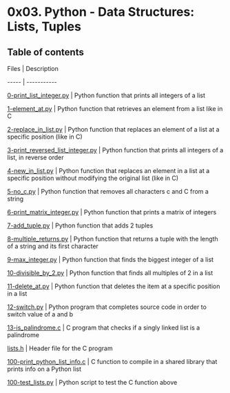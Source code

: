# 0x03. Python - Data Structures: Lists, Tuples



## Table of contents

Files | Description

----- | -----------

[0-print_list_integer.py](./0-print_list_integer.py) | Python function that prints all integers of a list

[1-element_at.py](./1-element_at.py) | Python function that retrieves an element from a list like in C

[2-replace_in_list.py](./2-replace_in_list.py) | Python function that replaces an element of a list at a specific position (like in C)

[3-print_reversed_list_integer.py](./3-print_reversed_list_integer.py) | Python function that prints all integers of a list, in reverse order

[4-new_in_list.py](./4-new_in_list.py) | Python function that replaces an element in a list at a specific position without modifying the original list (like in C)

[5-no_c.py](./5-no_c.py) | Python function that removes all characters c and C from a string

[6-print_matrix_integer.py](./6-print_matrix_integer.py) | Python function that prints a matrix of integers

[7-add_tuple.py](./7-add_tuple.py) | Python function that adds 2 tuples

[8-multiple_returns.py](./8-multiple_returns.py) | Python function that returns a tuple with the length of a string and its first character

[9-max_integer.py](./9-max_integer.py) | Python function that finds the biggest integer of a list

[10-divisible_by_2.py](./10-divisible_by_2.py) | Python function that finds all multiples of 2 in a list

[11-delete_at.py](./11-delete_at.py) | Python function that deletes the item at a specific position in a list

[12-switch.py](./12-switch.py) | Python program that completes source code in order to switch value of a and b

[13-is_palindrome.c](./13-is_palindrome.c) | C program that checks if a singly linked list is a palindrome

[lists.h](./lists.h) | Header file for the C program

[100-print_python_list_info.c](./100-print_python_list_info.c) | C function to compile in a shared library that prints info on a Python list

[100-test_lists.py](./100-test_lists.py) | Python script to test the C function above
